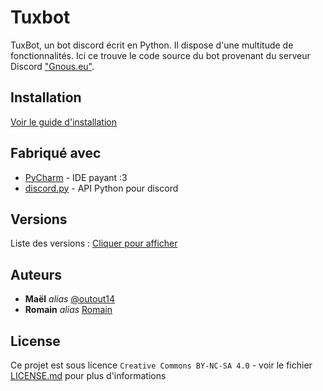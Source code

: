 # Tuxbot
TuxBot, un bot discord écrit en Python. Il dispose d'une multitude de fonctionnalités.
Ici ce trouve le code source du bot provenant du serveur Discord  ["Gnous.eu"](https://discord.gg/79943dJ "Rejoindre le serveur").

## Installation
[Voir le guide d'installation](https://wiki.gnous.eu/wiki/Tuxbot/Install)

## Fabriqué avec
*  [PyCharm](https://www.jetbrains.com/pycharm/) - IDE payant :3
* [discord.py](https://github.com/Rapptz/discord.py) - API Python pour discord

## Versions
Liste des versions : [Cliquer pour afficher](https://github.com/outout14/tuxbot-bot/tags)

## Auteurs
* **Maël** _alias_ [@outout14](https://github.com/outout14)
* **Romain** _alias_ [Romain](https://git.gnous.eu/Romain)

## License
Ce projet est sous licence ``Creative Commons BY-NC-SA 4.0`` - voir le fichier [LICENSE.md](LICENSE.md) pour plus d'informations
